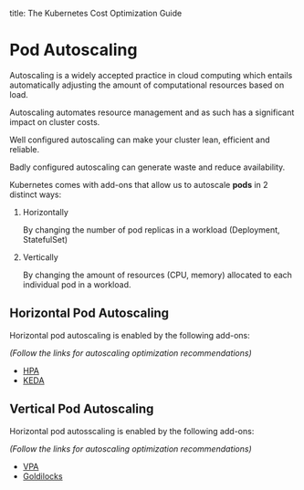 title: The Kubernetes Cost Optimization Guide

# Pod Autoscaling

Autoscaling is a widely accepted practice in cloud computing which entails automatically adjusting the amount of computational resources based on load.

Autoscaling automates resource management and as such has a significant impact on cluster costs. 

Well configured autoscaling can make your cluster lean, efficient and reliable. 

Badly configured autoscaling can generate waste and reduce availability.

Kubernetes comes with add-ons that allow us to autoscale **pods** in 2 distinct ways:

1. Horizontally

    By changing the number of pod replicas in a workload (Deployment, StatefulSet) 

2. Vertically

    By changing the amount of resources (CPU, memory) allocated to each individual pod in a workload.


## Horizontal Pod Autoscaling

Horizontal pod autoscaling is enabled by the following add-ons:

*(Follow the links for autoscaling optimization recommendations)*

- [HPA](../hpa)
- [KEDA](../keda)

## Vertical Pod Autoscaling

Horizontal pod autosscaling is enabled by the following add-ons:

*(Follow the links for autoscaling optimization recommendations)*

- [VPA](../vpa)
- [Goldilocks](../goldilocks)